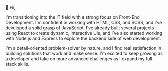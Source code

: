 👋 Hi, 

I'm transitioning into the IT field with a strong focus on Front-End Development. I'm confident in working with HTML, CSS, and SCSS, and I’ve developed a solid grasp of JavaScript.
I’ve already built several projects using React to create dynamic, interactive UIs, and I’ve also started working with Node.js and Express to explore the backend side of web development.

I'm a detail-oriented problem-solver by nature, and I find real satisfaction in building solutions that work and make sense. I'm excited to keep growing as a developer and take on more advanced challenges as I expand my full-stack skills.

<!--- - 🌱 I’m currently learning JS, bootstrap
- 💞️ I’m looking to collaborate on ...
- 📫 How to reach me ...


RenjiMW/RenjiMW is a ✨ special ✨ repository because its `README.md` (this file) appears on your GitHub profile.
You can click the Preview link to take a look at your changes.
--->
